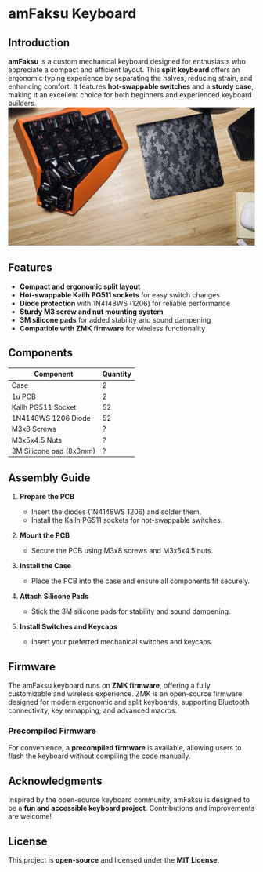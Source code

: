 # amFaksu Keyboard

## Introduction

**amFaksu** is a custom mechanical keyboard designed for enthusiasts who appreciate a compact and efficient layout. This **split keyboard** offers an ergonomic typing experience by separating the halves, reducing strain, and enhancing comfort. It features **hot-swappable switches** and a **sturdy case**, making it an excellent choice for both beginners and experienced keyboard builders.
![amFaksu Keyboard](pictures/amis.png)

## Features
- **Compact and ergonomic split layout**
- **Hot-swappable Kailh PG511 sockets** for easy switch changes
- **Diode protection** with 1N4148WS (1206) for reliable performance
- **Sturdy M3 screw and nut mounting system**
- **3M silicone pads** for added stability and sound dampening
- **Compatible with ZMK firmware** for wireless functionality

## Components

| Component               | Quantity |
|-------------------------|----------|
| Case                    | 2        |
| 1u PCB                  | 2        |
| Kailh PG511 Socket      | 52       |
| 1N4148WS 1206 Diode     | 52       |
| M3x8 Screws             | ?        |
| M3x5x4.5 Nuts           | ?        |
| 3M Silicone pad (8x3mm) | ?        |

## Assembly Guide

1. **Prepare the PCB**  
   - Insert the diodes (1N4148WS 1206) and solder them.  
   - Install the Kailh PG511 sockets for hot-swappable switches.  

2. **Mount the PCB**  
   - Secure the PCB using M3x8 screws and M3x5x4.5 nuts.  

3. **Install the Case**  
   - Place the PCB into the case and ensure all components fit securely.  

4. **Attach Silicone Pads**  
   - Stick the 3M silicone pads for stability and sound dampening.  

5. **Install Switches and Keycaps**  
   - Insert your preferred mechanical switches and keycaps.  

## Firmware

The amFaksu keyboard runs on **ZMK firmware**, offering a fully customizable and wireless experience. ZMK is an open-source firmware designed for modern ergonomic and split keyboards, supporting Bluetooth connectivity, key remapping, and advanced macros.

### **Precompiled Firmware**
For convenience, a **precompiled firmware** is available, allowing users to flash the keyboard without compiling the code manually.

## Acknowledgments

Inspired by the open-source keyboard community, amFaksu is designed to be a **fun and accessible keyboard project**. Contributions and improvements are welcome!

## License

This project is **open-source** and licensed under the **MIT License**.
